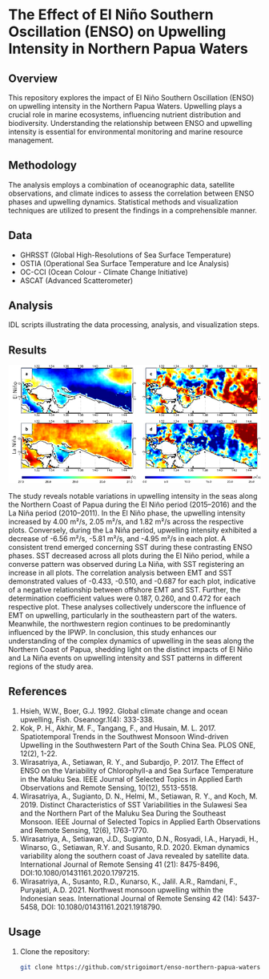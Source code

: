 # The Effect of El Niño Southern Oscillation (ENSO) on Upwelling Intensity in Northern Papua Waters

## Overview

This repository explores the impact of El Niño Southern Oscillation (ENSO) on upwelling intensity in the Northern Papua Waters. Upwelling plays a crucial role in marine ecosystems, influencing nutrient distribution and biodiversity. Understanding the relationship between ENSO and upwelling intensity is essential for environmental monitoring and marine resource management.

## Methodology

The analysis employs a combination of oceanographic data, satellite observations, and climate indices to assess the correlation between ENSO phases and upwelling dynamics. Statistical methods and visualization techniques are utilized to present the findings in a comprehensible manner.

## Data

- GHRSST (Global High-Resolutions of Sea Surface Temperature)
- OSTIA (Operational Sea Surface Temperature and Ice Analysis)
- OC-CCI (Ocean Colour - Climate Change Initiative)
- ASCAT (Advanced Scatterometer)

## Analysis

IDL scripts illustrating the data processing, analysis, and visualization steps.

## Results

<img src="./dist/result.png">

The study reveals notable variations in upwelling intensity in the seas along the Northern Coast of Papua during the El Niño period (2015–2016) and the La Niña period (2010–2011). In the El Niño phase, the upwelling intensity increased by 4.00 m²/s, 2.05 m²/s, and 1.82 m²/s across the respective plots. Conversely, during the La Niña period, upwelling intensity exhibited a decrease of -6.56 m²/s, -5.81 m²/s, and -4.95 m²/s in each plot. A consistent trend emerged concerning SST during these contrasting ENSO phases. SST decreased across all plots during the El Niño period, while a converse pattern was observed during La Niña, with SST registering an increase in all plots. The correlation analysis between EMT and SST demonstrated values of -0.433, -0.510, and -0.687 for each plot, indicative of a negative relationship between offshore EMT and SST. Further, the determination coefficient values were 0.187, 0.260, and 0.472 for each respective plot. These analyses collectively underscore the influence of EMT on upwelling, particularly in the southeastern part of the waters. Meanwhile, the northwestern region continues to be predominantly influenced by the IPWP. In conclusion, this study enhances our understanding of the complex dynamics of upwelling in the seas along the Northern Coast of Papua, shedding light on the distinct impacts of El Niño and La Niña events on upwelling intensity and SST patterns in different regions of the study area.

## References
1. Hsieh, W.W., Boer, G.J. 1992. Global climate change and ocean upwelling, Fish. Oseanogr.1(4): 333-338.
2. Kok, P. H., Akhir, M. F., Tangang, F., and Husain, M. L. 2017. Spatiotemporal Trends in the Southwest Monsoon Wind-driven Upwelling in the Southwestern Part of the South China Sea. PLOS ONE, 12(2), 1-22.
3. Wirasatriya, A., Setiawan, R. Y., and Subardjo, P. 2017. The Effect of ENSO on the Variability of Chlorophyll-a and Sea Surface Temperature in the Maluku Sea. IEEE Journal of Selected Topics in Applied Earth Observations and Remote Sensing, 10(12), 5513-5518.
4. Wirasatriya, A., Sugianto, D. N., Helmi, M., Setiawan, R. Y., and Koch, M. 2019. Distinct Characteristics of SST Variabilities in the Sulawesi Sea and the Northern Part of the Maluku Sea During the Southeast Monsoon. IEEE Journal of Selected Topics in Applied Earth Observations and Remote Sensing, 12(6), 1763-1770.
5. Wirasatriya, A., Setiawan, J.D., Sugianto, D.N., Rosyadi, I.A., Haryadi, H., Winarso, G., Setiawan, R.Y. and Susanto, R.D. 2020. Ekman dynamics variability along the southern coast of Java revealed by satellite data. International Journal of Remote Sensing 41 (21): 8475-8496, DOI:10.1080/01431161.2020.1797215.
6. Wirasatriya, A., Susanto, R.D., Kunarso, K., Jalil. A.R., Ramdani, F., Puryajati, A.D. 2021. Northwest monsoon upwelling within the Indonesian seas. International Journal of Remote Sensing 42 (14): 5437-5458, DOI: 10.1080/01431161.2021.1918790.


## Usage

1. Clone the repository:

   ```bash
   git clone https://github.com/strigoimort/enso-northern-papua-waters.git
